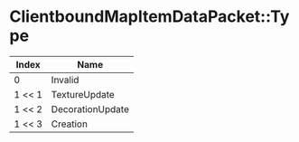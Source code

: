 # ClientboundMapItemDataPacket::Type

Index | Name
--- | ---
0 | Invalid
1 << 1 | TextureUpdate
1 << 2 | DecorationUpdate
1 << 3 | Creation